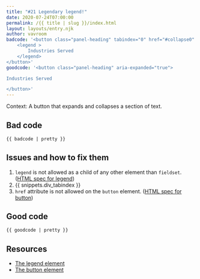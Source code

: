 ```yaml
---
title: "#21 Legendary legend!"
date: 2020-07-24T07:00:00
permalink: /{{ title | slug }}/index.html
layout: layouts/entry.njk
author: vavroom
badcode: '<button class="panel-heading" tabindex="0" href="#collapse0" aria-expanded="true">
    <legend >
        Industries Served
    </legend>
</button>'
goodcode: '<button class="panel-heading" aria-expanded="true">

Industries Served

</button>'
---
```

<div class="section bad">

Context: A button that expands and collapses a section of text.

## Bad code

```html
{{ badcode | pretty }}
```
</div>

<div class="section" id="issues">

## Issues and how to fix them

1. `legend` is not allowed as a child of any other element than `fieldset`.
(<a href="#foot-note1">HTML spec for legend</a>)
1. {{ snippets.div_tabindex }}  
1. `href` attribute is not allowed on the `button` element.
(<a href="#foot-note2">HTML spec for button</a>)

</div>

<div class="section">

## Good code

```html
{{ goodcode | pretty }}
```
</div>

<div class="section">

## Resources

* <a href="https://html.spec.whatwg.org/#the-legend-element" id="foot-note1" rel="noopener">The legend element</a>
* <a href="https://html.spec.whatwg.org/#the-button-element" id="foot-note2" rel="noopener">The button element</a>

</div>

